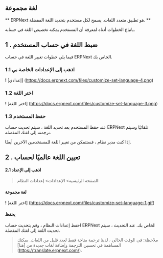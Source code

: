 ## لغة مجموعة

** ERPNext هو تطبيق متعدد اللغات. يسمح لكل مستخدم بتحديد اللغة المفضلة. **

باتباع الخطوات أدناه لمعرفة أن المستخدم يمكنه تخصيص اللغة في حسابه.

## 1 \. ضبط اللغة في حساب المستخدم

فيما يلي خطوات تغيير اللغة في حساب ERPNext الخاص بك.

### 1.1 اذهب إلى الإعدادات الخاصة بي

! [إعدادي] (https://docs.erpnext.com/files/customize-set-language-4.png)

### 1.2 اختر اللغة

! [اختر اللغة] (https://docs.erpnext.com/files/customize-set-language-3.png)

### 1.3 حفظ المستخدم

عند حفظ المستخدم بعد تحديد اللغة ، سيتم تحديث حساب ERPNext تلقائيًا وسيتم ترجمته إلى لغتك المفضلة.

إذا كنت مدير نظام ، فستتمكن من تغيير اللغة للمستخدمين الآخرين أيضًا.

## 2 \. تعيين اللغة عالميًا لحساب

#### 2.1 اذهب إلى الإعداد

> الصفحة الرئيسية> الإعدادات> إعدادات النظام

#### لغة مجموعة

! [اختر اللغة] (https://docs.erpnext.com/files/customize-set-language-1.gif)

#### يحفظ

احفظ إعدادات النظام ، وقم بتحديث حساب ERPNext الخاص بك. عند التحديث ، سيتم تحديث اللغة إلى لغتك المفضلة.

> ملاحظة: في الوقت الحالي ، لدينا ترجمة متاحة فقط لعدد قليل من اللغات. يمكنك المساهمة في تحسين الترجمة وإضافة لغات جديدة من [هنا] (https://translate.erpnext.com/).